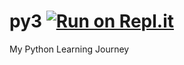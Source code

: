 # py3 [![Run on Repl.it](https://repl.it/badge/github/Liopun/py3)](https://repl.it/github/Liopun/py3)
My Python Learning Journey

